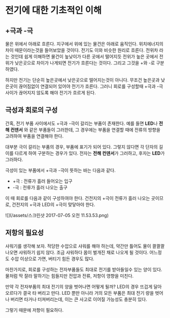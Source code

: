 # 전기에 대한 기초적인 이해

## +극과 -극
물은 위에서 아래로 흐른다. 지구에서 위에 있는 물건은 아래로 움직인다. 위치에너지의 차이 때문이라는것을 들어보았을 것이다. 전기도 이와 비슷한 원리로 흐른다. 전위차 라는 것인데 쉽게 이해하면 물건이 높낮이가 다른 곳에서 떨어지듯 전위가 높은 곳에서 전위가 낮은곳으로 차이가 나게되면 전기가 흐른다는 것이다. 그리고 그것을 +와 -로 구분하였다.

하지만 전기는 단순히 높은곳에서 낮은곳으로 떨어지는것이 아니다. 무조건 높은곳과 낮은곳이 끊어짐없이 연결되어 있어야 전기가 흐른다. 그러니 회로를 구성할때 +극과 -극 사이가 끊어지지 않도록 해야 전기가 흐르게 된다.

## 극성과 회로의 구성
간혹, 전기 부품 사이에서도 +극과 -극이 갈리는 부품이 존재한다. 예를 들면 **LED**나 **전해 컨덴서** 와 같은 부품들이 그러한데, 그 경우에는 부품을 연결할 때에 전류의 방향을 고려하여 부품을 연결해야 한다. 

대부분 극이 갈리는 부품의 경우, 부품에 표기가 되어 있다. 그렇지 않다면 각 단자의 길이를 다르게 하여 구분하는 경우가 있다. 전자는 **전해 컨덴서**가 그러하고, 후자는 **LED**가 그러하다.

극성이 있는 부품에서 +극과 -극이 뜻하는 바는 다음과 같다.

* +극 : 전류가 흘러 들어오는 입구
* -극 : 전류가 흘러 나오는 출구

이 때 회로를 다음과 같이 구성하여야 한다. 건전지의 +극이 전류가 흘러 나오는 곳이므로, 건전지의 +극과 LED의 +극이 맞닿아야 한다. 

![](/assets/스크린샷 2017-07-05 오전 11.53.53.png)

## 저항의 필요성 
샤워기를 생각해 보자. 적당한 수압으로 샤워를 해야 하는데, 약간만 틀어도 물이 콸콸콸 나오면 샤워하기 쉽지 않다. 조금 샤워하다 몸이 벌개진 채로 나오게 될 것이다. 어느정도 수압 이상으로 가면, 버티기 힘든 경우도 많다.

마찬가지로, 회로를 구성하는 전자부품들도 최대로 전기를 받아들일수 있는 양이 있다. 물처럼 딱 잘라 말하기는 힘들지만 전압과 전류, 저항이 영향을 미친다.

만약 각 전자부품의 최대 전기의 양을 벗어나면 어떻게 될까? LED의 경우 뜨겁게 달아오르다가 결국 타 버리고 만다. LED 뿐만 아니라 거의 모든 부품은 최대 전기 량을 벗어나 버리면 타거나 터져버리는데, 이는 큰 사고로 이어질 가능성도 충분히 있다. 

그렇기 때문에 저항이 필요하다. 